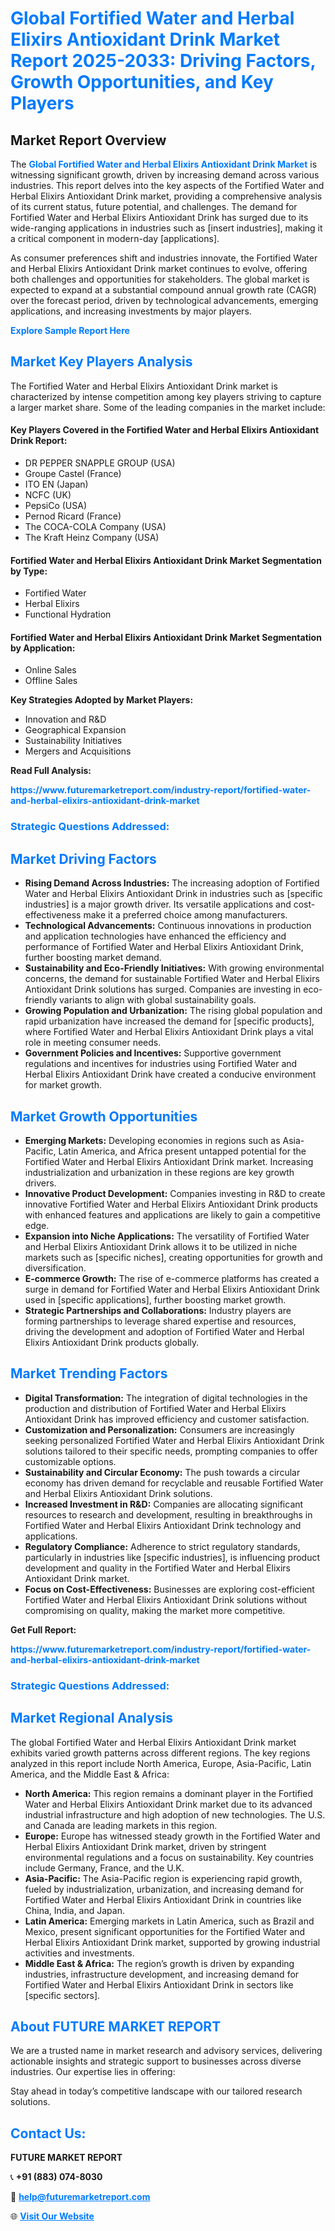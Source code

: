 <h1 style="color: #007BFF;">Global Fortified Water and Herbal Elixirs Antioxidant Drink Market Report 2025-2033: Driving Factors, Growth Opportunities, and Key Players</h1>

<section id="overview">
<h2>Market Report Overview</h2>
<p>The <a href="https://www.futuremarketreport.com/industry-report/fortified-water-and-herbal-elixirs-antioxidant-drink-market" style="color: #007BFF; text-decoration: none;"><strong>Global Fortified Water and Herbal Elixirs Antioxidant Drink Market</strong></a> is witnessing significant growth, driven by increasing demand across various industries. This report delves into the key aspects of the Fortified Water and Herbal Elixirs Antioxidant Drink market, providing a comprehensive analysis of its current status, future potential, and challenges. The demand for Fortified Water and Herbal Elixirs Antioxidant Drink has surged due to its wide-ranging applications in industries such as [insert industries], making it a critical component in modern-day [applications].</p>
<p>As consumer preferences shift and industries innovate, the Fortified Water and Herbal Elixirs Antioxidant Drink market continues to evolve, offering both challenges and opportunities for stakeholders. The global market is expected to expand at a substantial compound annual growth rate (CAGR) over the forecast period, driven by technological advancements, emerging applications, and increasing investments by major players.</p>
</section>

<section id="overview">
<p><a href="https://www.futuremarketreport.com/request-sample/reportId=37355" style="color: #007BFF; text-decoration: none;"><strong>Explore Sample Report Here</strong></a></p>
</section>

<section id="key-players">
<h2 style="color: #007BFF;">Market Key Players Analysis</h2>
<p>The Fortified Water and Herbal Elixirs Antioxidant Drink market is characterized by intense competition among key players striving to capture a larger market share. Some of the leading companies in the market include:</p>
<h4>Key Players Covered in the Fortified Water and Herbal Elixirs Antioxidant Drink Report:</h4>
<ul><li>DR PEPPER SNAPPLE GROUP (USA)</li><li>Groupe Castel (France)</li><li>ITO EN (Japan)</li><li>NCFC (UK)</li><li>PepsiCo (USA)</li><li>Pernod Ricard (France)</li><li>The COCA-COLA Company (USA)</li><li>The Kraft Heinz Company (USA)</li></ul>
<h4>Fortified Water and Herbal Elixirs Antioxidant Drink Market Segmentation by Type:</h4>
<ul><li>Fortified Water</li><li>Herbal Elixirs</li><li>Functional Hydration</li></ul>

<h4>Fortified Water and Herbal Elixirs Antioxidant Drink Market Segmentation by Application:</h4>
<ul><li>Online Sales</li><li>Offline Sales</li></ul>
<p><strong>Key Strategies Adopted by Market Players:</strong></p>
<ul>
<li>Innovation and R&D</li>
<li>Geographical Expansion</li>
<li>Sustainability Initiatives</li>
<li>Mergers and Acquisitions</li>
</ul>
</section>

<section>
<p><strong>Read Full Analysis: </strong></p><a href="https://www.futuremarketreport.com/industry-report/fortified-water-and-herbal-elixirs-antioxidant-drink-market" style="color: #007BFF; text-decoration: none;"><strong>https://www.futuremarketreport.com/industry-report/fortified-water-and-herbal-elixirs-antioxidant-drink-market</strong></a>
<h3 style="color: #007BFF;">Strategic Questions Addressed:</h3>
</section>

<section id="driving-factors">
<h2 style="color: #007BFF;">Market Driving Factors</h2>
<ul>
<li><strong>Rising Demand Across Industries:</strong> The increasing adoption of Fortified Water and Herbal Elixirs Antioxidant Drink in industries such as [specific industries] is a major growth driver. Its versatile applications and cost-effectiveness make it a preferred choice among manufacturers.</li>
<li><strong>Technological Advancements:</strong> Continuous innovations in production and application technologies have enhanced the efficiency and performance of Fortified Water and Herbal Elixirs Antioxidant Drink, further boosting market demand.</li>
<li><strong>Sustainability and Eco-Friendly Initiatives:</strong> With growing environmental concerns, the demand for sustainable Fortified Water and Herbal Elixirs Antioxidant Drink solutions has surged. Companies are investing in eco-friendly variants to align with global sustainability goals.</li>
<li><strong>Growing Population and Urbanization:</strong> The rising global population and rapid urbanization have increased the demand for [specific products], where Fortified Water and Herbal Elixirs Antioxidant Drink plays a vital role in meeting consumer needs.</li>
<li><strong>Government Policies and Incentives:</strong> Supportive government regulations and incentives for industries using Fortified Water and Herbal Elixirs Antioxidant Drink have created a conducive environment for market growth.</li>
</ul>
</section>

<section id="growth-opportunities">
<h2 style="color: #007BFF;">Market Growth Opportunities</h2>
<ul>
<li><strong>Emerging Markets:</strong> Developing economies in regions such as Asia-Pacific, Latin America, and Africa present untapped potential for the Fortified Water and Herbal Elixirs Antioxidant Drink market. Increasing industrialization and urbanization in these regions are key growth drivers.</li>
<li><strong>Innovative Product Development:</strong> Companies investing in R&D to create innovative Fortified Water and Herbal Elixirs Antioxidant Drink products with enhanced features and applications are likely to gain a competitive edge.</li>
<li><strong>Expansion into Niche Applications:</strong> The versatility of Fortified Water and Herbal Elixirs Antioxidant Drink allows it to be utilized in niche markets such as [specific niches], creating opportunities for growth and diversification.</li>
<li><strong>E-commerce Growth:</strong> The rise of e-commerce platforms has created a surge in demand for Fortified Water and Herbal Elixirs Antioxidant Drink used in [specific applications], further boosting market growth.</li>
<li><strong>Strategic Partnerships and Collaborations:</strong> Industry players are forming partnerships to leverage shared expertise and resources, driving the development and adoption of Fortified Water and Herbal Elixirs Antioxidant Drink products globally.</li>
</ul>
</section>

<section id="trending-factors">
<h2 style="color: #007BFF;">Market Trending Factors</h2>
<ul>
<li><strong>Digital Transformation:</strong> The integration of digital technologies in the production and distribution of Fortified Water and Herbal Elixirs Antioxidant Drink has improved efficiency and customer satisfaction.</li>
<li><strong>Customization and Personalization:</strong> Consumers are increasingly seeking personalized Fortified Water and Herbal Elixirs Antioxidant Drink solutions tailored to their specific needs, prompting companies to offer customizable options.</li>
<li><strong>Sustainability and Circular Economy:</strong> The push towards a circular economy has driven demand for recyclable and reusable Fortified Water and Herbal Elixirs Antioxidant Drink solutions.</li>
<li><strong>Increased Investment in R&D:</strong> Companies are allocating significant resources to research and development, resulting in breakthroughs in Fortified Water and Herbal Elixirs Antioxidant Drink technology and applications.</li>
<li><strong>Regulatory Compliance:</strong> Adherence to strict regulatory standards, particularly in industries like [specific industries], is influencing product development and quality in the Fortified Water and Herbal Elixirs Antioxidant Drink market.</li>
<li><strong>Focus on Cost-Effectiveness:</strong> Businesses are exploring cost-efficient Fortified Water and Herbal Elixirs Antioxidant Drink solutions without compromising on quality, making the market more competitive.</li>
</ul>
</section>

<section>
<p><strong>Get Full Report: </strong></p><a href="https://www.futuremarketreport.com/industry-report/fortified-water-and-herbal-elixirs-antioxidant-drink-market" style="color: #007BFF; text-decoration: none;"><strong>https://www.futuremarketreport.com/industry-report/fortified-water-and-herbal-elixirs-antioxidant-drink-market</strong></a>
<h3 style="color: #007BFF;">Strategic Questions Addressed:</h3>
</section>


<section id="regional-analysis">
<h2 style="color: #007BFF;">Market Regional Analysis</h2>
<p>The global Fortified Water and Herbal Elixirs Antioxidant Drink market exhibits varied growth patterns across different regions. The key regions analyzed in this report include North America, Europe, Asia-Pacific, Latin America, and the Middle East & Africa:</p>
<ul>
<li><strong>North America:</strong> This region remains a dominant player in the Fortified Water and Herbal Elixirs Antioxidant Drink market due to its advanced industrial infrastructure and high adoption of new technologies. The U.S. and Canada are leading markets in this region.</li>
<li><strong>Europe:</strong> Europe has witnessed steady growth in the Fortified Water and Herbal Elixirs Antioxidant Drink market, driven by stringent environmental regulations and a focus on sustainability. Key countries include Germany, France, and the U.K.</li>
<li><strong>Asia-Pacific:</strong> The Asia-Pacific region is experiencing rapid growth, fueled by industrialization, urbanization, and increasing demand for Fortified Water and Herbal Elixirs Antioxidant Drink in countries like China, India, and Japan.</li>
<li><strong>Latin America:</strong> Emerging markets in Latin America, such as Brazil and Mexico, present significant opportunities for the Fortified Water and Herbal Elixirs Antioxidant Drink market, supported by growing industrial activities and investments.</li>
<li><strong>Middle East & Africa:</strong> The region’s growth is driven by expanding industries, infrastructure development, and increasing demand for Fortified Water and Herbal Elixirs Antioxidant Drink in sectors like [specific sectors].</li>
</ul>
</section>

<footer>
<h2 style="color: #007BFF;">About FUTURE MARKET REPORT</h2>
<p>We are a trusted name in market research and advisory services, delivering actionable insights and strategic support to businesses across diverse industries. Our expertise lies in offering:</p>

<p>Stay ahead in today’s competitive landscape with our tailored research solutions.</p>

<h2 style="color: #007BFF;">Contact Us:</h2>
<p><strong>FUTURE MARKET REPORT</strong></p>
<p>📞 <strong>+91 (883) 074-8030</strong></p>
<p>📧 <strong><a href="mailto:help@futuremarketreport.com" style="color: #007BFF;">help@futuremarketreport.com</a></strong></p>
<p>🌐 <strong><a href="https://www.futuremarketreport.com/" style="color: #007BFF;">Visit Our Website</a></strong></p>
</footer>